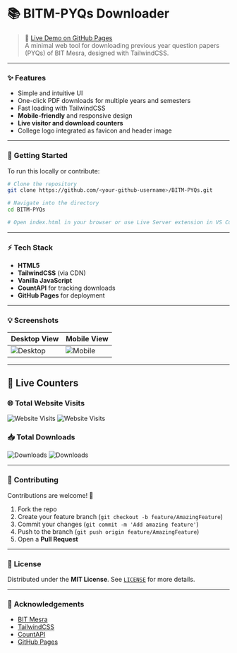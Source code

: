 # 📚 **BITM-PYQs Downloader**

> 🔗 [Live Demo on GitHub Pages](https://<your-github-username>.github.io/BITM-PYQs)  
> A minimal web tool for downloading previous year question papers (PYQs) of BIT Mesra, designed with TailwindCSS.  

---

### ✨ **Features**

- Simple and intuitive UI  
- One-click PDF downloads for multiple years and semesters  
- Fast loading with TailwindCSS  
- **Mobile-friendly** and responsive design  
- **Live visitor and download counters**  
-  College logo integrated as favicon and header image  

---

### 🚀 **Getting Started**

To run this locally or contribute:  

```bash
# Clone the repository
git clone https://github.com/<your-github-username>/BITM-PYQs.git

# Navigate into the directory
cd BITM-PYQs

# Open index.html in your browser or use Live Server extension in VS Code
```

---

### ⚡ **Tech Stack**

- **HTML5**  
-  **TailwindCSS** (via CDN)  
- **Vanilla JavaScript**  
- **CountAPI** for tracking downloads  
- **GitHub Pages** for deployment   

---

### 💡 **Screenshots**

| Desktop View                             | Mobile View                            |
| ---------------------------------------- | -------------------------------------- |
| ![Desktop](screenshots/desktop-view.png) | ![Mobile](screenshots/mobile-view.png) |

---

## 🎯 **Live Counters**

### 🌐 Total Website Visits
![Website Visits](https://img.shields.io/badge/Visits-0-blue?style=for-the-badge&logo=github&labelColor=black&link=https://api.countapi.xyz/hit/Mobasheera/BITM-PYQs-visit)
![Website Visits](https://api.countapi.xyz/hit/Mobasheera/BITM-PYQs-visit?style=flat&value=1)

### 📥 Total Downloads
![Downloads](https://img.shields.io/badge/Downloads-0-green?style=for-the-badge&logo=github&labelColor=black&link=https://api.countapi.xyz/hit/Mobasheera/BITM-PYQs-download)
![Downloads](https://api.countapi.xyz/hit/Mobasheera/BITM-PYQs-download?style=flat&value=1)

---

### 🤝 **Contributing**

Contributions are welcome! 🚀  

1. Fork the repo  
2. Create your feature branch (`git checkout -b feature/AmazingFeature`)  
3. Commit your changes (`git commit -m 'Add amazing feature'`)  
4. Push to the branch (`git push origin feature/AmazingFeature`)  
5. Open a **Pull Request**  

---

### 📜 **License**

Distributed under the **MIT License**. See [`LICENSE`](LICENSE) for more details.

---

### 🙌 **Acknowledgements**

- [BIT Mesra](https://www.bitmesra.ac.in/)  
- [TailwindCSS](https://tailwindcss.com/)  
- [CountAPI](https://countapi.xyz/)  
- [GitHub Pages](https://pages.github.com/)
